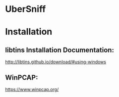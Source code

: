 # UberSniff

# Installation
## libtins Installation Documentation:
http://libtins.github.io/download/#using-windows

## WinPCAP:
https://www.winpcap.org/
